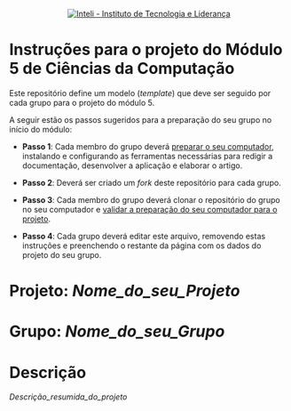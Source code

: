 <p align="center">
<a href= "https://www.inteli.edu.br/"><img src="https://www.inteli.edu.br/wp-content/uploads/2021/08/20172028/marca_1-2.png" alt="Inteli - Instituto de Tecnologia e Liderança" border="0"></a>
</p>

# Instruções para o projeto do Módulo 5 de Ciências da Computação

Este repositório define um modelo (*template*) que deve ser seguido por cada grupo para o projeto do módulo 5.

A seguir estão os passos sugeridos para a preparação do seu grupo no início do módulo:

* **Passo 1**: Cada membro do grupo deverá [preparar o seu computador](install.md), instalando e configurando as ferramentas necessárias para redigir a documentação, desenvolver a aplicação e elaborar o artigo.

* **Passo 2**: Deverá ser criado um *fork* deste repositório para cada grupo.

* **Passo 3**: Cada membro do grupo deverá clonar o repositório do grupo no seu computador e [validar a preparação do seu computador para o projeto](validate.md).

* **Passo 4**: Cada grupo deverá editar este arquivo, removendo estas instruções e preenchendo o restante da página com os dados do projeto do seu grupo.


# Projeto: *Nome_do_seu_Projeto*

# Grupo: *Nome_do_seu_Grupo*

# Descrição

*Descrição_resumida_do_projeto*

